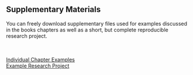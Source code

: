 <!-- Supplementary Materials -->
<section>
  <div class="page-header" id="supplement">
    <h2>Supplementary Materials</h2>
  </div>
  <div class="row">
    <div class="span10 offset1">
      <p>You can freely download supplementary files used for examples discussed in the books chapters as well as a short, but complete reproducible research project.</p>
      <br><br>
    </div>
  </div>
  <div class="row">
    <div class="span4 offset2">
      <a class="btn btn-warning btn-large" href="#">Individual Chapter Examples</a>
    </div>
    <div class="span3 offset1">
      <a class="btn btn-warning btn-large" href="#">Example Research Project</a>
    </div>
      <br><br><br><br>
  </div>
</section>